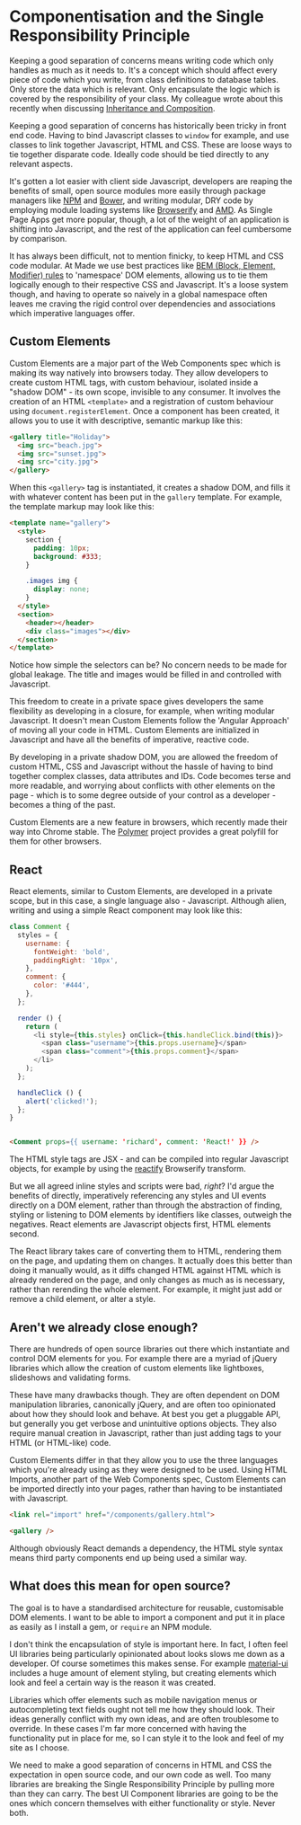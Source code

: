 # Componentisation and the Single Responsibility Principle

Keeping a good separation of concerns means writing code which only handles as much as it needs to. It's a concept which should affect every piece of code which you write, from class definitions to database tables. Only store the data which is relevant. Only encapsulate the logic which is covered by the responsibility of your class. My colleague wrote about this recently when discussing [Inheritance and Composition][luke_inheritance_composition].

Keeping a good separation of concerns has historically been tricky in front end code. Having to bind Javascript classes to `window` for example, and use classes to link together Javascript, HTML and CSS. These are loose ways to tie together disparate code. Ideally code should be tied directly to any relevant aspects.

It's gotten a lot easier with client side Javascript, developers are reaping the benefits of small, open source modules more easily through package managers like [NPM][npm] and [Bower][bower], and writing modular, DRY code by employing module loading systems like [Browserify][browserify] and [AMD][amd]. As Single Page Apps get more popular, though, a lot of the weight of an application is shifting into Javascript, and the rest of the application can feel cumbersome by comparison.

It has always been difficult, not to mention finicky, to keep HTML and CSS code modular. At Made we use best practices like [BEM (Block, Element, Modifier) rules][bem] to 'namespace' DOM elements, allowing us to tie them logically enough to their respective CSS and Javascript. It's a loose system though, and having to operate so naively in a global namespace often leaves me craving the rigid control over dependencies and associations which imperative languages offer.

## Custom Elements

Custom Elements are a major part of the Web Components spec which is making its way natively into browsers today. They allow developers to create custom HTML tags, with custom behaviour, isolated inside a "shadow DOM" - its own scope, invisible to any consumer. It involves the creation of an HTML `<template>` and a registration of custom behaviour using `document.registerElement`. Once a component has been created, it allows you to use it with descriptive, semantic markup like this:

```html
<gallery title="Holiday">
  <img src="beach.jpg">
  <img src="sunset.jpg">
  <img src="city.jpg">
</gallery>
```

When this `<gallery>` tag is instantiated, it creates a shadow DOM, and fills it with whatever content has been put in the `gallery` template. For example, the template markup may look like this:

```html
<template name="gallery">
  <style>
    section {
      padding: 10px;
      background: #333;
    }

    .images img {
      display: none;
    }
  </style>
  <section>
    <header></header>
    <div class="images"></div>
  </section>
</template>
```

Notice how simple the selectors can be? No concern needs to be made for global leakage. The title and images would be filled in and controlled with Javascript.

This freedom to create in a private space gives developers the same flexibility as developing in a closure, for example, when writing modular Javascript. It doesn't mean Custom Elements follow the 'Angular Approach' of moving all your code in HTML. Custom Elements are initialized in Javascript and have all the benefits of imperative, reactive code.

By developing in a private shadow DOM, you are allowed the freedom of custom HTML, CSS and Javascript without the hassle of having to bind together complex classes, data attributes and IDs. Code becomes terse and more readable, and worrying about conflicts with other elements on the page - which is to some degree outside of your control as a developer - becomes a thing of the past.

Custom Elements are a new feature in browsers, which recently made their way into Chrome stable. The [Polymer][polymer] project provides a great polyfill for them for other browsers.

## React

React elements, similar to Custom Elements, are developed in a private scope, but in this case, a single language also - Javascript. Although alien, writing and using a simple React component may look like this:

```js
class Comment {
  styles = {
    username: {
      fontWeight: 'bold',
      paddingRight: '10px',
    },
    comment: {
      color: '#444',
    },
  };

  render () {
    return (
      <li style={this.styles} onClick={this.handleClick.bind(this)}>
        <span class="username">{this.props.username}</span>
        <span class="comment">{this.props.comment}</span>
      </li>
    );
  };

  handleClick () {
    alert('clicked!');
  };
}
```

```html

<Comment props={{ username: 'richard', comment: 'React!' }} />
```

The HTML style tags are JSX - and can be compiled into regular Javascript objects, for example by using the [reactify][reactify] Browserify transform.

But we all agreed inline styles and scripts were bad, _right_? I'd argue the benefits of directly, imperatively referencing any styles and UI events directly on a DOM element, rather than through the abstraction of finding, styling or listening to DOM elements by identifiers like classes, outweigh the negatives. React elements are Javascript objects first, HTML elements second.

The React library takes care of converting them to HTML, rendering them on the page, and updating them on changes. It actually does this better than doing it manually would, as it diffs changed HTML against HTML which is already rendered on the page, and only changes as much as is necessary, rather than rerending the whole element. For example, it might just add or remove a child element, or alter a style.

## Aren't we already close enough?

There are hundreds of open source libraries out there which instantiate and control DOM elements for you. For example there are a myriad of jQuery libraries which allow the creation of custom elements like lightboxes, slideshows and validating forms.

These have many drawbacks though. They are often dependent on DOM manipulation libraries, canonically jQuery, and are often too opinionated about how they should look and behave. At best you get a pluggable API, but generally you get verbose and unintuitive options objects. They also require manual creation in Javascript, rather than just adding tags to your HTML (or HTML-like) code.

Custom Elements differ in that they allow you to use the three languages which you're already using as they were designed to be used. Using HTML Imports, another part of the Web Components spec, Custom Elements can be imported directly into your pages, rather than having to be instantiated with Javascript.

```html
<link rel="import" href="/components/gallery.html">

<gallery />
```

Although obviously React demands a dependency, the HTML style syntax means third party components end up being used a similar way.

## What does this mean for open source?

The goal is to have a standardised architecture for reusable, customisable DOM elements. I want to be able to import a component and put it in place as easily as I install a gem, or `require` an NPM module.

I don't think the encapsulation of style is important here. In fact, I often feel UI libraries being particularly opinionated about looks slows me down as a developer. Of course sometimes this makes sense. For example [material-ui][material-ui] includes a huge amount of element styling, but creating elements which look and feel a certain way is the reason it was created.

Libraries which offer elements such as mobile navigation menus or autocompleting text fields ought not tell me how they should look. Their ideas generally conflict with my own ideas, and are often troublesome to override. In these cases I'm far more concerned with having the functionality put in place for me, so I can style it to the look and feel of my site as I choose.

We need to make a good separation of concerns in HTML and CSS the expectation in open source code, and our own code as well. Too many libraries are breaking the Single Responsibility Principle by pulling more than they can carry. The best UI Component libraries are going to be the ones which concern themselves with either functionality or style. Never both.

[luke_inheritance_composition]: https://www.madetech.com/blog/boundaries-in-object-oriented-design
[npm]: npmjs.com
[bower]: http://bower.io/
[browserify]: http://browserify.org/
[amd]: https://github.com/amdjs/amdjs-api/blob/master/AMD.md
[bem]: https://css-tricks.com/bem-101/
[polymer]: https://www.polymer-project.org/1.0/
[reactify]: https://www.npmjs.com/package/reactify
[material-ui]: https://github.com/callemall/material-ui
